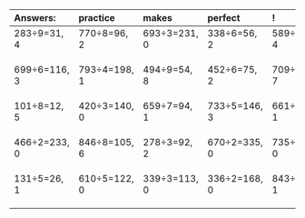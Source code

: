 | Answers: | practice | makes | perfect | ! |
| :--- | :--- | :--- | :--- | :--- |
| 283÷9=31, 4 | 770÷8=96, 2 | 693÷3=231, 0 | 338÷6=56, 2 | 589÷9=65, 4 | 
|   |   |   |   |   | 
|   |   |   |   |   | 
|   |   |   |   |   | 
| 699÷6=116, 3 | 793÷4=198, 1 | 494÷9=54, 8 | 452÷6=75, 2 | 709÷9=78, 7 | 
|   |   |   |   |   | 
|   |   |   |   |   | 
|   |   |   |   |   | 
| 101÷8=12, 5 | 420÷3=140, 0 | 659÷7=94, 1 | 733÷5=146, 3 | 661÷5=132, 1 | 
|   |   |   |   |   | 
|   |   |   |   |   | 
|   |   |   |   |   | 
| 466÷2=233, 0 | 846÷8=105, 6 | 278÷3=92, 2 | 670÷2=335, 0 | 735÷7=105, 0 | 
|   |   |   |   |   | 
|   |   |   |   |   | 
|   |   |   |   |   | 
| 131÷5=26, 1 | 610÷5=122, 0 | 339÷3=113, 0 | 336÷2=168, 0 | 843÷2=421, 1 | 
|   |   |   |   |   | 
|   |   |   |   |   | 
|   |   |   |   |   | 
